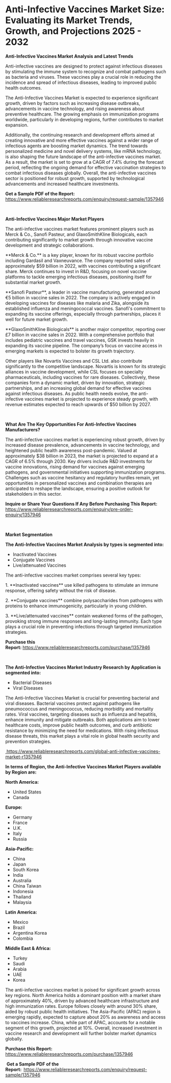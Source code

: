 <p><h1>Anti-Infective Vaccines Market Size: Evaluating its Market Trends, Growth, and Projections 2025 - 2032</h1></p><p><strong>Anti-Infective Vaccines Market Analysis and Latest Trends</strong></p>
<p><p>Anti-infective vaccines are designed to protect against infectious diseases by stimulating the immune system to recognize and combat pathogens such as bacteria and viruses. These vaccines play a crucial role in reducing the incidence and spread of infectious diseases, leading to improved public health outcomes.</p><p>The Anti-Infective Vaccines Market is expected to experience significant growth, driven by factors such as increasing disease outbreaks, advancements in vaccine technology, and rising awareness about preventive healthcare. The growing emphasis on immunization programs worldwide, particularly in developing regions, further contributes to market expansion. </p><p>Additionally, the continuing research and development efforts aimed at creating innovative and more effective vaccines against a wider range of infectious agents are boosting market dynamics. The trend towards personalized medicine and novel delivery systems, like mRNA technology, is also shaping the future landscape of the anti-infective vaccines market. As a result, the market is set to grow at a CAGR of 7.4% during the forecast period, reflecting the ongoing demand for effective vaccination strategies to combat infectious diseases globally. Overall, the anti-infective vaccines sector is positioned for robust growth, supported by technological advancements and increased healthcare investments.</p></p>
<p><strong>Get a Sample PDF of the Report:&nbsp;</strong> <a href="https://www.reliableresearchreports.com/enquiry/request-sample/1357946?utm_campaign=3452&utm_medium=2&utm_source=Github&utm_content=ia&utm_term=19042025&utm_id=anti-infective-vaccines">https://www.reliableresearchreports.com/enquiry/request-sample/1357946</a></p>
<p>&nbsp;</p>
<p><strong>Anti-Infective Vaccines Major Market Players</strong></p>
<p><p>The anti-infective vaccines market features prominent players such as Merck & Co., Sanofi Pasteur, and GlaxoSmithKline Biologicals, each contributing significantly to market growth through innovative vaccine development and strategic collaborations.</p><p>**Merck & Co.** is a key player, known for its robust vaccine portfolio including Gardasil and Vaxneuvance. The company reported sales of approximately $59 billion in 2022, with vaccines contributing a significant share. Merck continues to invest in R&D, focusing on novel vaccine platforms to tackle emerging infectious diseases, positioning itself for substantial market growth.</p><p>**Sanofi Pasteur**, a leader in vaccine manufacturing, generated around €5 billion in vaccine sales in 2022. The company is actively engaged in developing vaccines for diseases like malaria and Zika, alongside its established influenza and meningococcal vaccines. Sanofi's commitment to expanding its vaccine offerings, especially through partnerships, places it well for future market growth.</p><p>**GlaxoSmithKline Biologicals** is another major competitor, reporting over £7 billion in vaccine sales in 2022. With a comprehensive portfolio that includes pediatric vaccines and travel vaccines, GSK invests heavily in expanding its vaccine pipeline. The company’s focus on vaccine access in emerging markets is expected to bolster its growth trajectory.</p><p>Other players like Novartis Vaccines and CSL Ltd. also contribute significantly to the competitive landscape. Novartis is known for its strategic alliances in vaccine development, while CSL focuses on specialty pharmaceuticals, including vaccines for rare diseases. Collectively, these companies form a dynamic market, driven by innovation, strategic partnerships, and an increasing global demand for effective vaccines against infectious diseases. As public health needs evolve, the anti-infective vaccines market is projected to experience steady growth, with revenue estimates expected to reach upwards of $50 billion by 2027.</p></p>
<p>&nbsp;</p>
<p><strong>What Are The Key Opportunities For Anti-Infective Vaccines Manufacturers?</strong></p>
<p><p>The anti-infective vaccines market is experiencing robust growth, driven by increased disease prevalence, advancements in vaccine technology, and heightened public health awareness post-pandemic. Valued at approximately $38 billion in 2023, the market is projected to expand at a CAGR of 6.5% through 2030. Key drivers include R&D investments for vaccine innovations, rising demand for vaccines against emerging pathogens, and governmental initiatives supporting immunization programs. Challenges such as vaccine hesitancy and regulatory hurdles remain, yet opportunities in personalized vaccines and combination therapies are anticipated to reshape the landscape, ensuring a positive outlook for stakeholders in this sector.</p></p>
<p><strong>Inquire or Share Your Questions If Any Before Purchasing This Report:</strong> <a href="https://www.reliableresearchreports.com/enquiry/pre-order-enquiry/1357946?utm_campaign=3452&utm_medium=2&utm_source=Github&utm_content=ia&utm_term=19042025&utm_id=anti-infective-vaccines">https://www.reliableresearchreports.com/enquiry/pre-order-enquiry/1357946</a></p>
<p>&nbsp;</p>
<p><strong>Market Segmentation</strong></p>
<p><strong>The Anti-Infective Vaccines Market Analysis by types is segmented into:</strong></p>
<p><ul><li>Inactivated Vaccines</li><li>Conjugate Vaccines</li><li>Live/attenuated Vaccines</li></ul></p>
<p><p>The anti-infective vaccines market comprises several key types: </p><p>1. **Inactivated vaccines** use killed pathogens to stimulate an immune response, offering safety without the risk of disease. </p><p>2. **Conjugate vaccines** combine polysaccharides from pathogens with proteins to enhance immunogenicity, particularly in young children. </p><p>3. **Live/attenuated vaccines** contain weakened forms of the pathogen, provoking strong immune responses and long-lasting immunity. Each type plays a crucial role in preventing infections through targeted immunization strategies.</p></p>
<p><strong>Purchase this Report:&nbsp;</strong><a href="https://www.reliableresearchreports.com/purchase/1357946?utm_campaign=3452&utm_medium=2&utm_source=Github&utm_content=ia&utm_term=19042025&utm_id=anti-infective-vaccines">https://www.reliableresearchreports.com/purchase/1357946</a></p>
<p>&nbsp;</p>
<p><strong>The Anti-Infective Vaccines Market Industry Research by Application is segmented into:</strong></p>
<p><ul><li>Bacterial Diseases</li><li>Viral Diseases</li></ul></p>
<p><p>The Anti-Infective Vaccines Market is crucial for preventing bacterial and viral diseases. Bacterial vaccines protect against pathogens like pneumococcus and meningococcus, reducing morbidity and mortality rates. Viral vaccines, targeting diseases such as influenza and hepatitis, enhance immunity and mitigate outbreaks. Both applications aim to lower healthcare costs, improve public health outcomes, and curb antibiotic resistance by minimizing the need for medications. With rising infectious disease threats, this market plays a vital role in global health security and prevention strategies.</p></p>
<p><a href="https://www.reliableresearchreports.com/global-anti-infective-vaccines-market-r1357946?utm_campaign=3452&utm_medium=2&utm_source=Github&utm_content=ia&utm_term=19042025&utm_id=anti-infective-vaccines">&nbsp;https://www.reliableresearchreports.com/global-anti-infective-vaccines-market-r1357946</a></p>
<p><strong>In terms of Region, the Anti-Infective Vaccines Market Players available by Region are:</strong></p>
<p>
    <p> <strong> North America: </strong>
        <ul>
            <li>United States</li>
            <li>Canada</li>
        </ul>
        </p> 
    <p> <strong> Europe: </strong>
        <ul>
            <li>Germany</li>
            <li>France</li>
            <li>U.K.</li>
            <li>Italy</li>
            <li>Russia</li>
        </ul>
        </p> 
    <p> <strong> Asia-Pacific: </strong>
        <ul>
            <li>China</li>
            <li>Japan</li>
            <li>South Korea</li>
            <li>India</li>
            <li>Australia</li>
            <li>China Taiwan</li>
            <li>Indonesia</li>
            <li>Thailand</li>
            <li>Malaysia</li>
        </ul>
        </p> 
    <p> <strong> Latin America: </strong>
        <ul>
            <li>Mexico</li>
            <li>Brazil</li>
            <li>Argentina Korea</li>
            <li>Colombia</li>
        </ul>
        </p> 
    <p> <strong> Middle East & Africa: </strong>
        <ul>
            <li>Turkey</li>
            <li>Saudi</li>
            <li>Arabia</li>
            <li>UAE</li>
            <li>Korea</li>
        </ul>
    </p>
    </p>
<p><p>The anti-infective vaccines market is poised for significant growth across key regions. North America holds a dominant position with a market share of approximately 40%, driven by advanced healthcare infrastructure and high immunization rates. Europe follows closely with around 30% share, aided by robust public health initiatives. The Asia-Pacific (APAC) region is emerging rapidly, expected to capture about 20% as awareness and access to vaccines increase. China, while part of APAC, accounts for a notable segment of this growth, projected at 10%. Overall, increased investment in vaccine research and development will further bolster market dynamics globally.</p></p>
<p><strong>Purchase this Report: </strong><a href="https://www.reliableresearchreports.com/purchase/1357946?utm_campaign=3452&utm_medium=2&utm_source=Github&utm_content=ia&utm_term=19042025&utm_id=anti-infective-vaccines">https://www.reliableresearchreports.com/purchase/1357946</a></p>
<p>&nbsp;<strong>Get a Sample PDF of the Report:&nbsp;&nbsp;</strong><a href="https://www.reliableresearchreports.com/enquiry/request-sample/1357946?utm_campaign=3452&utm_medium=2&utm_source=Github&utm_content=ia&utm_term=19042025&utm_id=anti-infective-vaccines">https://www.reliableresearchreports.com/enquiry/request-sample/1357946</a></p>
<p><strong></strong></p>
<p><p></p><p></p><p></p></p>